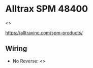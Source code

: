 # Alltrax SPM 48400

<<img here>>

https://alltraxinc.com/spm-products/

## Wiring

- No Reverse: <<pdf link here>>
